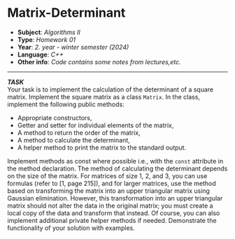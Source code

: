 # Matrix-Determinant
  - **Subject**: *Algorithms II*
  - **Type**: *Homework 01*
  - **Year**: *2. year - winter semester (2024)*
  - **Language**: *C++*
  - **Other info**: *Code contains some notes from lectures,etc.*
---
***TASK*** <br>
Your task is to implement the calculation of the determinant of a square matrix. Implement the square matrix as a class `Matrix`. In the class, implement the following public methods:
  - Appropriate constructors,
  - Getter and setter for individual elements of the matrix,
  - A method to return the order of the matrix,
  - A method to calculate the determinant,
  - A helper method to print the matrix to the standard output.

Implement methods as const where possible i.e., with the `const` attribute in the method declaration. The method of calculating the determinant depends on the size of the matrix. For matrices of size 1, 2, and 3, you can use formulas (refer to [1, page 215]), and for larger matrices, use the method based on transforming the matrix into an upper triangular matrix using Gaussian elimination. However, this transformation into an upper triangular matrix should not alter the data in the original matrix; you must create a local copy of the data and transform that instead. Of course, you can also implement additional private helper methods if needed. Demonstrate the functionality of your solution with examples.
